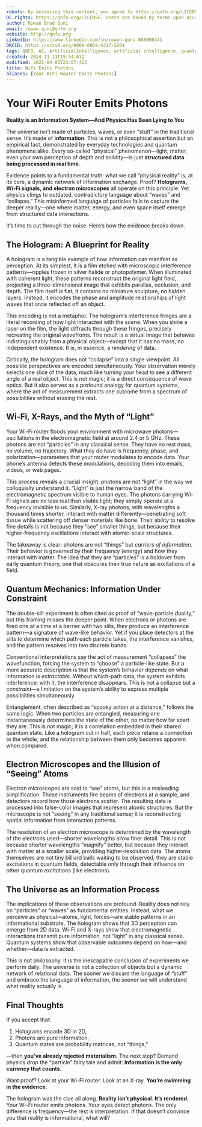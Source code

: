 ```yaml
---
robots: By accessing this content, you agree to https://qnfo.org/LICENSE. Non-commercial use only. Attribution required.
DC.rights: https://qnfo.org/LICENSE. Users are bound by terms upon access.
author: Rowan Brad Quni
email: rowan.quni@qnfo.org
website: http://qnfo.org
LinkedIn: https://www.linkedin.com/in/rowan-quni-868006341
ORCID: https://orcid.org/0009-0002-4317-5604
tags: QNFO, AI, ArtificialIntelligence, artificial intelligence, quantum, physics, science, Einstein, QuantumMechanics, quantum mechanics, QuantumComputing, quantum computing, information, InformationTheory, information theory, InformationalUniverse, informational universe, informational universe hypothesis, IUH
created: 2024-11-13T19:54:01Z
modified: 2025-04-05T23:07:42Z
title: Wifi Emits Photons
aliases: [Your WiFi Router Emits Photons]
---
```


# Your WiFi Router Emits Photons

**Reality is an Information System—And Physics Has Been Lying to You**

The universe isn’t made of particles, waves, or even “stuff” in the traditional sense. It’s made of **information**. This is not a philosophical assertion but an empirical fact, demonstrated by everyday technologies and quantum phenomena alike. Every so-called “physical” phenomenon—light, matter, even your own perception of depth and solidity—is just **structured data being processed in real time**.

Evidence points to a fundamental truth: what we call “physical reality” is, at its core, a dynamic network of information exchange. Proof? **Holograms, Wi-Fi signals, and electron microscopes** all operate on this principle. Yet physics clings to outdated, contradictory language about “waves” and “collapse.” This misinformed language of particles fails to capture the deeper reality—one where matter, energy, and even space itself emerge from structured data interactions.

It’s time to cut through the noise. Here’s how the evidence breaks down.

## The Hologram: A Blueprint for Reality

A hologram is a tangible example of how information can manifest as perception. At its simplest, it is a film etched with microscopic interference patterns—ripples frozen in silver halide or photopolymer. When illuminated with coherent light, these patterns reconstruct the original light field, projecting a three-dimensional image that exhibits parallax, occlusion, and depth. The film itself is flat; it contains no miniature sculpture, no hidden layers. Instead, it encodes the phase and amplitude relationships of light waves that once reflected off an object.

This encoding is not a metaphor. The hologram’s interference fringes are a literal recording of how light interacted with the scene. When you shine a laser on the film, the light diffracts through these fringes, precisely recreating the original wavefronts. The result is a virtual image that behaves indistinguishably from a physical object—except that it has no mass, no independent existence. It is, in essence, a *rendering* of data.

Critically, the hologram does not “collapse” into a single viewpoint. All possible perspectives are encoded simultaneously. Your observation merely selects one slice of the data, much like turning your head to see a different angle of a real object. This is not magic; it is a direct consequence of wave optics. But it also serves as a profound analogy for quantum systems, where the act of measurement extracts one outcome from a spectrum of possibilities without erasing the rest.

## Wi-Fi, X-Rays, and the Myth of “Light”

Your Wi-Fi router floods your environment with microwave photons—oscillations in the electromagnetic field at around 2.4 or 5 GHz. These photons are not “particles” in any classical sense. They have no rest mass, no volume, no trajectory. What they *do* have is frequency, phase, and polarization—parameters that your router modulates to encode data. Your phone’s antenna detects these modulations, decoding them into emails, videos, or web pages.

This process reveals a crucial insight: photons are not “light” in the way we colloquially understand it. “Light” is just the narrow band of the electromagnetic spectrum visible to human eyes. The photons carrying Wi-Fi signals are no less real than visible light; they simply operate at a frequency invisible to us. Similarly, X-ray photons, with wavelengths a thousand times shorter, interact with matter differently—penetrating soft tissue while scattering off denser materials like bone. Their ability to resolve fine details is not because they “see” smaller things, but because their higher-frequency oscillations interact with atomic-scale structures.

The takeaway is clear: photons are not “things” but *carriers of information*. Their behavior is governed by their frequency (energy) and how they interact with matter. The idea that they are “particles” is a holdover from early quantum theory, one that obscures their true nature as excitations of a field.

## Quantum Mechanics: Information Under Constraint

The double-slit experiment is often cited as proof of “wave-particle duality,” but this framing misses the deeper point. When electrons or photons are fired one at a time at a barrier with two slits, they produce an interference pattern—a signature of wave-like behavior. Yet if you place detectors at the slits to determine which path each particle takes, the interference vanishes, and the pattern resolves into two discrete bands.

Conventional interpretations say the act of measurement “collapses” the wavefunction, forcing the system to “choose” a particle-like state. But a more accurate description is that the system’s behavior depends on what information is *extractable*. Without which-path data, the system exhibits interference; with it, the interference disappears. This is not a collapse but a *constraint*—a limitation on the system’s ability to express multiple possibilities simultaneously.

Entanglement, often described as “spooky action at a distance,” follows the same logic. When two particles are entangled, measuring one instantaneously determines the state of the other, no matter how far apart they are. This is not magic; it is a correlation embedded in their shared quantum state. Like a hologram cut in half, each piece retains a connection to the whole, and the relationship between them only becomes apparent when compared.

## Electron Microscopes and the Illusion of “Seeing” Atoms

Electron microscopes are said to “see” atoms, but this is a misleading simplification. These instruments fire beams of electrons at a sample, and detectors record how those electrons scatter. The resulting data is processed into false-color images that represent atomic structures. But the microscope is not “seeing” in any traditional sense; it is reconstructing spatial information from interaction patterns.

The resolution of an electron microscope is determined by the wavelength of the electrons used—shorter wavelengths allow finer detail. This is not because shorter wavelengths “magnify” better, but because they interact with matter at a smaller scale, providing higher-resolution data. The atoms themselves are not tiny billiard balls waiting to be observed; they are stable excitations in quantum fields, detectable only through their influence on other quantum excitations (like electrons).

## The Universe as an Information Process

The implications of these observations are profound. Reality does not rely on “particles” or “waves” as fundamental entities. Instead, what we perceive as physical—atoms, light, forces—are stable patterns in an informational substrate. The hologram shows that 3D perception can emerge from 2D data. Wi-Fi and X-rays show that electromagnetic interactions transmit pure information, not “light” in any classical sense. Quantum systems show that observable outcomes depend on how—and whether—data is extracted.

This is not philosophy. It is the inescapable conclusion of experiments we perform daily. The universe is not a collection of objects but a dynamic network of relational data. The sooner we discard the language of “stuff” and embrace the language of information, the sooner we will understand what reality actually is.

## Final Thoughts

If you accept that:

1. Holograms encode 3D in 2D,
2. Photons are pure information,
3. Quantum states are probability matrices, not “things,”

—then **you’ve already rejected materialism.** The next step? Demand physics drop the “particle” fairy tale and admit: **Information is the only currency that counts.**

Want proof? Look at your Wi-Fi router. Look at an X-ray. **You’re swimming in the evidence.**

The hologram was the clue all along. **Reality isn’t physical. It’s rendered.** Your Wi-Fi router emits photons. Your eyes detect photons. The only difference is frequency—the rest is interpretation. If that doesn’t convince you that reality is informational, what will?
